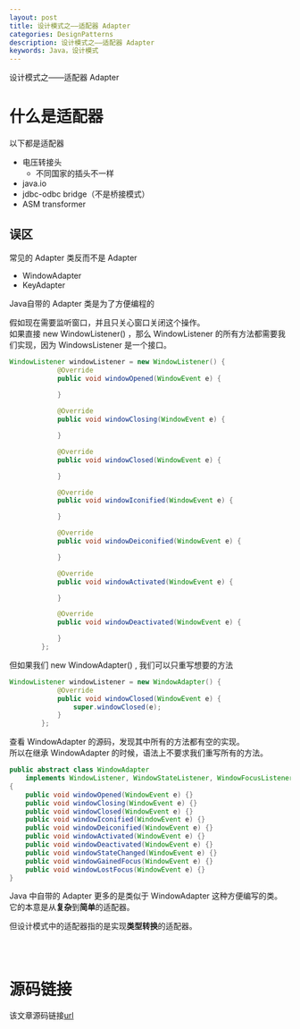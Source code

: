 ```yaml
---
layout: post
title: 设计模式之——适配器 Adapter
categories: DesignPatterns
description: 设计模式之——适配器 Adapter
keywords: Java，设计模式
---
```


设计模式之——适配器 Adapter

# 什么是适配器
以下都是适配器
- 电压转接头
	- 不同国家的插头不一样
- java.io
- jdbc-odbc bridge（不是桥接模式）
- ASM transformer

## 误区
常见的 Adapter 类反而不是 Adapter
- WindowAdapter
- KeyAdapter

Java自带的 Adapter 类是为了方便编程的

假如现在需要监听窗口，并且只关心窗口关闭这个操作。<br>
如果直接 new WindowListener() ，那么 WindowListener 的所有方法都需要我们实现，因为 WindowsListener 是一个接口。
```java
WindowListener windowListener = new WindowListener() {
            @Override
            public void windowOpened(WindowEvent e) {
                
            }

            @Override
            public void windowClosing(WindowEvent e) {

            }

            @Override
            public void windowClosed(WindowEvent e) {

            }

            @Override
            public void windowIconified(WindowEvent e) {

            }

            @Override
            public void windowDeiconified(WindowEvent e) {

            }

            @Override
            public void windowActivated(WindowEvent e) {

            }

            @Override
            public void windowDeactivated(WindowEvent e) {

            }
        };
```
但如果我们 new WindowAdapter() , 我们可以只重写想要的方法
```java
WindowListener windowListener = new WindowAdapter() {
            @Override
            public void windowClosed(WindowEvent e) {
                super.windowClosed(e);
            }
        };
```
查看 WindowAdapter 的源码，发现其中所有的方法都有空的实现。<br>
所以在继承 WindowAdapter 的时候，语法上不要求我们重写所有的方法。
```java
public abstract class WindowAdapter
    implements WindowListener, WindowStateListener, WindowFocusListener
{
    public void windowOpened(WindowEvent e) {}
    public void windowClosing(WindowEvent e) {}
    public void windowClosed(WindowEvent e) {}
    public void windowIconified(WindowEvent e) {}
    public void windowDeiconified(WindowEvent e) {}
    public void windowActivated(WindowEvent e) {}
    public void windowDeactivated(WindowEvent e) {}
    public void windowStateChanged(WindowEvent e) {}
    public void windowGainedFocus(WindowEvent e) {}
    public void windowLostFocus(WindowEvent e) {}
}
```
Java 中自带的 Adapter 更多的是类似于 WindowAdapter 这种方便编写的类。
它的本意是从**复杂**到**简单**的适配器。<br>

但设计模式中的适配器指的是实现**类型转换**的适配器。
```java
```
```java
```
```java
```

# 源码链接
该文章源码链接[url](url)